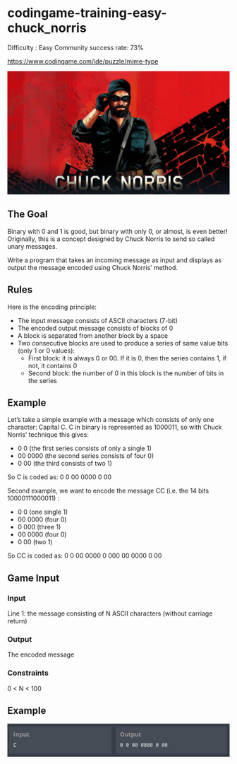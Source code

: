 # codingame-training-easy-chuck_norris
Difficulty : Easy Community success rate: 73%

https://www.codingame.com/ide/puzzle/mime-type

![alt text](screenshots/ScreenShot001.png)


## The Goal

Binary with 0 and 1 is good, but binary with only 0, or almost, is even better! Originally, this is a concept designed by Chuck Norris to send so called unary messages.

Write a program that takes an incoming message as input and displays as output the message encoded using Chuck Norris’ method.

## Rules

Here is the encoding principle:

- The input message consists of ASCII characters (7-bit)
- The encoded output message consists of blocks of 0
- A block is separated from another block by a space
- Two consecutive blocks are used to produce a series of same value bits (only 1 or 0 values):
    - First block: it is always 0 or 00. If it is 0, then the series contains 1, if not, it contains 0
    - Second block: the number of 0 in this block is the number of bits in the series

## Example

Let’s take a simple example with a message which consists of only one character: Capital C. C in binary is represented as 1000011, so with Chuck Norris’ technique this gives:

- 0 0 (the first series consists of only a single 1)
- 00 0000 (the second series consists of four 0)
- 0 00 (the third consists of two 1)

So C is coded as: 0 0 00 0000 0 00
 
Second example, we want to encode the message CC (i.e. the 14 bits 10000111000011) :

- 0 0 (one single 1)
- 00 0000 (four 0)
- 0 000 (three 1)
- 00 0000 (four 0)
- 0 00 (two 1)

So CC is coded as: 0 0 00 0000 0 000 00 0000 0 00

## Game Input

### Input
Line 1: the message consisting of N ASCII characters (without carriage return)

### Output
The encoded message

### Constraints
0 < N < 100

## Example

![alt text](screenshots/ScreenShot002.png)
